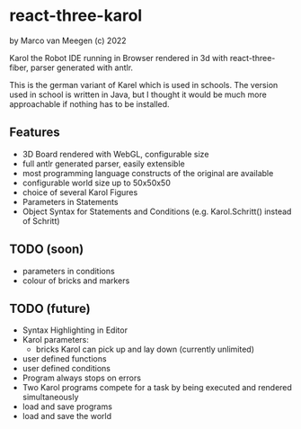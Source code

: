 # react-three-karol

by Marco van Meegen (c) 2022

Karol the Robot IDE running in Browser rendered in 3d with react-three-fiber, parser generated with antlr.

This is the german variant of Karel which is used in schools. The version used in school is written in Java, but I
thought it would be much more approachable if nothing has to be installed.

## Features

- 3D Board rendered with WebGL, configurable size
- full antlr generated parser, easily extensible
- most programming language constructs of the original are available
- configurable world size up to 50x50x50
- choice of several Karol Figures
- Parameters in Statements
- Object Syntax for Statements and Conditions (e.g. Karol.Schritt() instead of Schritt)

## TODO (soon)
- parameters in conditions
- colour of bricks and markers

## TODO (future)
- Syntax Highlighting in Editor
- Karol parameters:
    - bricks Karol can pick up and lay down (currently unlimited)
- user defined functions
- user defined conditions
- Program always stops on errors
- Two Karol programs compete for a task by being executed and rendered simultaneously
- load and save programs
- load and save the world
